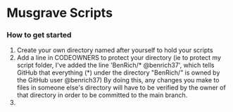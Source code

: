 # Musgrave Scripts

### How to get started

1. Create your own directory named after yourself to hold your scripts
2. Add a line in CODEOWNERS to protect your directory
    (ie to protect my script folder, I've added the line 'BenRich/* @benrich37', which tells GitHub that everything (*) under the directory "BenRich/" is owned by the GitHub user @benrich37)
    By doing this, any changes you make to files in someone else's directory will have to be verified by the owner of that directory in order to be committed to the main branch.
3. 
